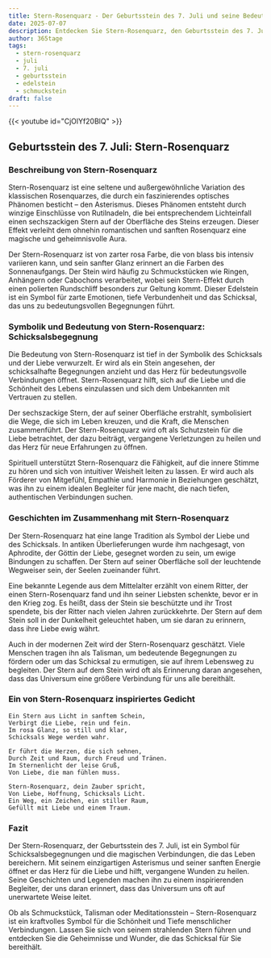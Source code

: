 ```yaml
---
title: Stern-Rosenquarz - Der Geburtsstein des 7. Juli und seine Bedeutung
date: 2025-07-07
description: Entdecken Sie Stern-Rosenquarz, den Geburtsstein des 7. Juli, der Schicksalsbegegnung symbolisiert. Seine Symbolik und Geschichte werden Sie inspirieren.
author: 365tage
tags:
  - stern-rosenquarz
  - juli
  - 7. juli
  - geburtsstein
  - edelstein
  - schmuckstein
draft: false
---
```


{{< youtube id="CjOlYf20BlQ" >}}

## Geburtsstein des 7. Juli: Stern-Rosenquarz

### Beschreibung von Stern-Rosenquarz

Stern-Rosenquarz ist eine seltene und außergewöhnliche Variation des klassischen Rosenquarzes, die durch ein faszinierendes optisches Phänomen besticht – den Asterismus. Dieses Phänomen entsteht durch winzige Einschlüsse von Rutilnadeln, die bei entsprechendem Lichteinfall einen sechszackigen Stern auf der Oberfläche des Steins erzeugen. Dieser Effekt verleiht dem ohnehin romantischen und sanften Rosenquarz eine magische und geheimnisvolle Aura.

Der Stern-Rosenquarz ist von zarter rosa Farbe, die von blass bis intensiv variieren kann, und sein sanfter Glanz erinnert an die Farben des Sonnenaufgangs. Der Stein wird häufig zu Schmuckstücken wie Ringen, Anhängern oder Cabochons verarbeitet, wobei sein Stern-Effekt durch einen polierten Rundschliff besonders zur Geltung kommt. Dieser Edelstein ist ein Symbol für zarte Emotionen, tiefe Verbundenheit und das Schicksal, das uns zu bedeutungsvollen Begegnungen führt.

### Symbolik und Bedeutung von Stern-Rosenquarz: Schicksalsbegegnung

Die Bedeutung von Stern-Rosenquarz ist tief in der Symbolik des Schicksals und der Liebe verwurzelt. Er wird als ein Stein angesehen, der schicksalhafte Begegnungen anzieht und das Herz für bedeutungsvolle Verbindungen öffnet. Stern-Rosenquarz hilft, sich auf die Liebe und die Schönheit des Lebens einzulassen und sich dem Unbekannten mit Vertrauen zu stellen.

Der sechszackige Stern, der auf seiner Oberfläche erstrahlt, symbolisiert die Wege, die sich im Leben kreuzen, und die Kraft, die Menschen zusammenführt. Der Stern-Rosenquarz wird oft als Schutzstein für die Liebe betrachtet, der dazu beiträgt, vergangene Verletzungen zu heilen und das Herz für neue Erfahrungen zu öffnen.

Spirituell unterstützt Stern-Rosenquarz die Fähigkeit, auf die innere Stimme zu hören und sich von intuitiver Weisheit leiten zu lassen. Er wird auch als Förderer von Mitgefühl, Empathie und Harmonie in Beziehungen geschätzt, was ihn zu einem idealen Begleiter für jene macht, die nach tiefen, authentischen Verbindungen suchen.

### Geschichten im Zusammenhang mit Stern-Rosenquarz

Der Stern-Rosenquarz hat eine lange Tradition als Symbol der Liebe und des Schicksals. In antiken Überlieferungen wurde ihm nachgesagt, von Aphrodite, der Göttin der Liebe, gesegnet worden zu sein, um ewige Bindungen zu schaffen. Der Stern auf seiner Oberfläche soll der leuchtende Wegweiser sein, der Seelen zueinander führt.

Eine bekannte Legende aus dem Mittelalter erzählt von einem Ritter, der einen Stern-Rosenquarz fand und ihn seiner Liebsten schenkte, bevor er in den Krieg zog. Es heißt, dass der Stein sie beschützte und ihr Trost spendete, bis der Ritter nach vielen Jahren zurückkehrte. Der Stern auf dem Stein soll in der Dunkelheit geleuchtet haben, um sie daran zu erinnern, dass ihre Liebe ewig währt.

Auch in der modernen Zeit wird der Stern-Rosenquarz geschätzt. Viele Menschen tragen ihn als Talisman, um bedeutende Begegnungen zu fördern oder um das Schicksal zu ermutigen, sie auf ihrem Lebensweg zu begleiten. Der Stern auf dem Stein wird oft als Erinnerung daran angesehen, dass das Universum eine größere Verbindung für uns alle bereithält.

### Ein von Stern-Rosenquarz inspiriertes Gedicht

```
Ein Stern aus Licht in sanftem Schein,  
Verbirgt die Liebe, rein und fein.  
Im rosa Glanz, so still und klar,  
Schicksals Wege werden wahr.  

Er führt die Herzen, die sich sehnen,  
Durch Zeit und Raum, durch Freud und Tränen.  
Im Sternenlicht der leise Gruß,  
Von Liebe, die man fühlen muss.  

Stern-Rosenquarz, dein Zauber spricht,  
Von Liebe, Hoffnung, Schicksals Licht.  
Ein Weg, ein Zeichen, ein stiller Raum,  
Gefüllt mit Liebe und einem Traum.  
```

### Fazit

Der Stern-Rosenquarz, der Geburtsstein des 7. Juli, ist ein Symbol für Schicksalsbegegnungen und die magischen Verbindungen, die das Leben bereichern. Mit seinem einzigartigen Asterismus und seiner sanften Energie öffnet er das Herz für die Liebe und hilft, vergangene Wunden zu heilen. Seine Geschichten und Legenden machen ihn zu einem inspirierenden Begleiter, der uns daran erinnert, dass das Universum uns oft auf unerwartete Weise leitet.

Ob als Schmuckstück, Talisman oder Meditationsstein – Stern-Rosenquarz ist ein kraftvolles Symbol für die Schönheit und Tiefe menschlicher Verbindungen. Lassen Sie sich von seinem strahlenden Stern führen und entdecken Sie die Geheimnisse und Wunder, die das Schicksal für Sie bereithält.